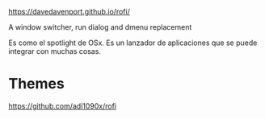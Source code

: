 https://davedavenport.github.io/rofi/

A window switcher, run dialog and dmenu replacement

Es como el spotlight de OSx.
Es un lanzador de aplicaciones que se puede integrar con muchas cosas.


# Themes
 https://github.com/adi1090x/rofi
